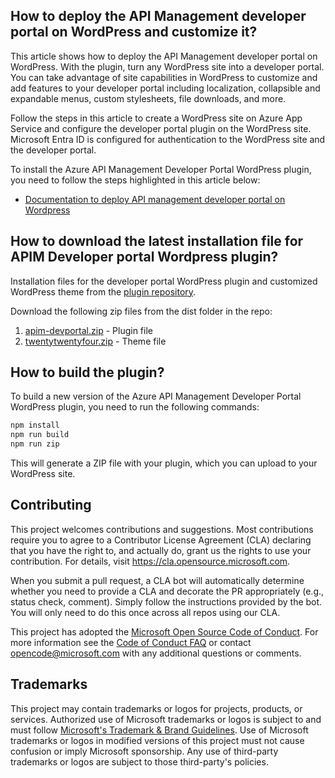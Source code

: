 ## How to deploy the API Management developer portal on WordPress and customize it?

This article shows how to deploy the API Management developer portal on WordPress. With the plugin, turn any WordPress site into a developer portal. You can take advantage of site capabilities in WordPress to customize and add features to your developer portal including localization, collapsible and expandable menus, custom stylesheets, file downloads, and more.

Follow the steps in this article to create a WordPress site on Azure App Service and configure the developer portal plugin on the WordPress site. Microsoft Entra ID is configured for authentication to the WordPress site and the developer portal.

To install the Azure API Management Developer Portal WordPress plugin, you need to follow the steps highlighted in this article below:
 
- [Documentation to deploy API management developer portal on Wordpress](https://aka.ms/apim-wordpress)
  
## How to download the latest installation file for APIM Developer portal Wordpress plugin?

Installation files for the developer portal WordPress plugin and customized WordPress theme from the [plugin repository](https://github.com/Azure/AzureAPIM-Wordpress-plugin/tree/main/dist). 

Download the following zip files from the dist folder in the repo:
1. [apim-devportal.zip](https://github.com/Azure/AzureAPIM-Wordpress-plugin/blob/main/dist/apim-devportal.zip) - Plugin file
2. [twentytwentyfour.zip](https://github.com/Azure/AzureAPIM-Wordpress-plugin/blob/main/dist/twentytwentyfour.zip) - Theme file
  
## How to build the plugin?

To build a new version of the Azure API Management Developer Portal WordPress plugin, you need to run the following commands:
```bash
npm install
npm run build
npm run zip
```
This will generate a ZIP file with your plugin, which you can upload to your WordPress site.

## Contributing

This project welcomes contributions and suggestions.  Most contributions require you to agree to a
Contributor License Agreement (CLA) declaring that you have the right to, and actually do, grant us
the rights to use your contribution. For details, visit https://cla.opensource.microsoft.com.

When you submit a pull request, a CLA bot will automatically determine whether you need to provide
a CLA and decorate the PR appropriately (e.g., status check, comment). Simply follow the instructions
provided by the bot. You will only need to do this once across all repos using our CLA.

This project has adopted the [Microsoft Open Source Code of Conduct](https://opensource.microsoft.com/codeofconduct/).
For more information see the [Code of Conduct FAQ](https://opensource.microsoft.com/codeofconduct/faq/) or
contact [opencode@microsoft.com](mailto:opencode@microsoft.com) with any additional questions or comments.

## Trademarks

This project may contain trademarks or logos for projects, products, or services. Authorized use of Microsoft 
trademarks or logos is subject to and must follow 
[Microsoft's Trademark & Brand Guidelines](https://www.microsoft.com/en-us/legal/intellectualproperty/trademarks/usage/general).
Use of Microsoft trademarks or logos in modified versions of this project must not cause confusion or imply Microsoft sponsorship.
Any use of third-party trademarks or logos are subject to those third-party's policies.

